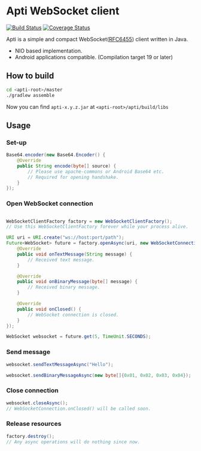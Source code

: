 Apti WebSocket client
=====
[![Build Status](https://travis-ci.org/kazyx/apti.svg?branch=master)](https://travis-ci.org/kazyx/apti)
[![Coverage Status](https://coveralls.io/repos/kazyx/apti/badge.svg)](https://coveralls.io/r/kazyx/apti)

Apti is a simple and compact WebSocket([RFC6455](http://tools.ietf.org/html/rfc6455)) client written in Java.

- NIO based implementation.
- Android applications compatible. (Compilation target 19 or later)

## How to build
```bash
cd <apti-root>/master
./gradlew assemble
```
Now you can find `apti-x.y.z.jar` at `<apti-root>/apti/build/libs`

## Usage

### Set-up
```java
Base64.encoder(new Base64.Encoder() {
    @Override
    public String encode(byte[] source) {
        // Please use apache-commons or Android Base64 etc.
        // Required for opening handshake.
    }
});
```

### Open WebSocket connection
```java

WebSocketClientFactory factory = new WebSocketClientFactory();
// Use this WebSocketClientFactory forever while your process alive.

URI uri = URI.create("ws://host:port/path");
Future<WebSocket> future = factory.openAsync(uri, new WebSocketConnection() {
    @Override
    public void onTextMessage(String message) {
        // Received text message.
    }

    @Override
    public void onBinaryMessage(byte[] message) {
        // Received binary message.
    }

    @Override
    public void onClosed() {
        // WebSocket connection is closed.
    }
});

WebSocket websocket = future.get(5, TimeUnit.SECONDS);
```

### Send message
```java
websocket.sendTextMessageAsync("Hello");
```
```java
websocket.sendBinaryMessageAsync(new byte[]{0x01, 0x02, 0x03, 0x04});
```

### Close connection
```java
websocket.closeAsync();
// WebSocketConnection.onClosed() will be called soon.
```

### Release resources
```java
factory.destroy();
// Any async operations will do nothing since now.
```

